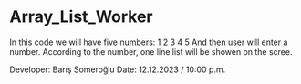 # Array_List_Worker
In this code we will have five numbers: 1 2 3 4 5
And then user will enter a number. According to the number, one line list will be showen on the scree.

Developer: Barış Someroğlu
Date: 12.12.2023 / 10:00 p.m.
